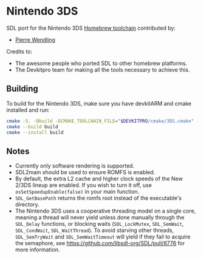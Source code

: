 # Nintendo 3DS

SDL port for the Nintendo 3DS [Homebrew toolchain](https://devkitpro.org/) contributed by:

- [Pierre Wendling](https://github.com/FtZPetruska)

Credits to:

- The awesome people who ported SDL to other homebrew platforms.
- The Devkitpro team for making all the tools necessary to achieve this.

## Building

To build for the Nintendo 3DS, make sure you have devkitARM and cmake installed and run:

```bash
cmake -S. -Bbuild -DCMAKE_TOOLCHAIN_FILE="$DEVKITPRO/cmake/3DS.cmake" -DCMAKE_BUILD_TYPE=Release
cmake --build build
cmake --install build
```

## Notes

- Currently only software rendering is supported.
- SDL2main should be used to ensure ROMFS is enabled.
- By default, the extra L2 cache and higher clock speeds of the New 2/3DS lineup are enabled. If you wish to turn it
  off, use `osSetSpeedupEnable(false)` in your main function.
- `SDL_GetBasePath` returns the romfs root instead of the executable's directory.
- The Nintendo 3DS uses a cooperative threading model on a single core, meaning a thread will never yield unless done
  manually through the `SDL_Delay` functions, or blocking
  waits (`SDL_LockMutex`, `SDL_SemWait`, `SDL_CondWait`, `SDL_WaitThread`). To avoid starving other
  threads, `SDL_SemTryWait` and `SDL_SemWaitTimeout` will yield if they fail to acquire the semaphore,
  see https://github.com/libsdl-org/SDL/pull/6776 for more information.
